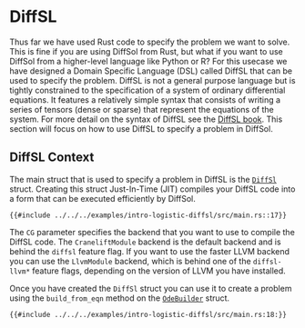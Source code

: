 # DiffSL

Thus far we have used Rust code to specify the problem we want to solve. This is fine if you are using DiffSol from Rust, but what if you want to use DiffSol from a higher-level language like Python or R?
For this usecase we have designed a Domain Specific Language (DSL) called DiffSL that can be used to specify the problem. DiffSL is not a general purpose language but is tightly constrained to 
the specification of a system of ordinary differential equations. It features a relatively simple syntax that consists of writing a series of tensors (dense or sparse) that represent the equations of the system.
For more detail on the syntax of DiffSL see the [DiffSL book](https://martinjrobins.github.io/diffsl/). This section will focus on how to use DiffSL to specify a problem in DiffSol.


## DiffSL Context

The main struct that is used to specify a problem in DiffSL is the [`DiffSl`](https://docs.rs/diffsol/latest/diffsol/ode_solver/diffsl/struct.DiffSl.html) struct. Creating this struct
Just-In-Time (JIT) compiles your DiffSL code into a form that can be executed efficiently by DiffSol. 

```rust,ignore
{{#include ../../../examples/intro-logistic-diffsl/src/main.rs::17}}
```

The `CG` parameter specifies the backend that you want to use to compile the DiffSL code. The `CraneliftModule` backend is the default backend and is behind the `diffsl` feature flag. If you want to use the faster LLVM backend you can use the `LlvmModule` backend, which is behind one of the `diffsl-llvm*` feature flags, depending on the version of LLVM you have installed.

Once you have created the `DiffSl` struct you can use it to create a problem using the `build_from_eqn` method on the [`OdeBuilder`](https://docs.rs/diffsol/latest/diffsol/ode_solver/builder/struct.OdeBuilder.html) struct.


```rust,ignore
{{#include ../../../examples/intro-logistic-diffsl/src/main.rs:18:}}
```
